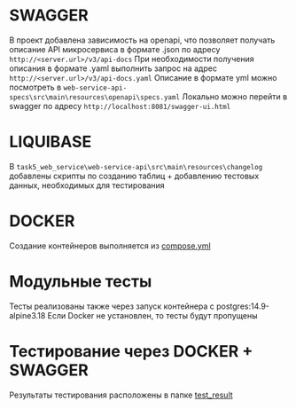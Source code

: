 
# SWAGGER
В проект добавлена зависимость на openapi, что позволяет
получать описание API микросервиса в формате .json по адресу
`http://<server.url>/v3/api-docs`
При необходимости получения описания в формате .yaml выполнить запрос на адрес
`http://<server.url>/v3/api-docs.yaml`
Описание в формате yml можно посмотреть в
`web-service-api-specs\src\main\resources\openapi\specs.yaml`
Локально можно перейти в swagger по адресу `http://localhost:8081/swagger-ui.html`

# LIQUIBASE
В `task5_web_service\web-service-api\src\main\resources\changelog` добавлены скрипты
по созданию таблиц + добавлению тестовых данных, необходимых для тестирования

# DOCKER
Создание контейнеров выполняется из [compose.yml](compose.yml)

# Модульные тесты
Тесты реализованы также через запуск контейнера с postgres:14.9-alpine3.18
Если Docker не установлен, то тесты будут пропущены

# Тестирование через DOCKER + SWAGGER
Результаты тестирования расположены в папке [test_result](test_result)
